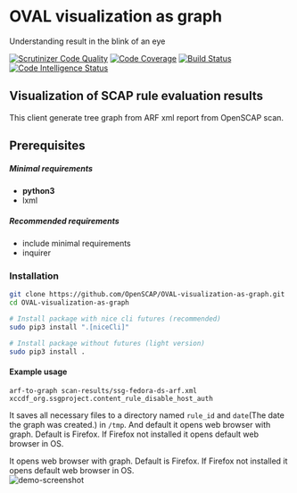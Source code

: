 # OVAL visualization as graph
Understanding result in the blink of an eye

[![Scrutinizer Code Quality](https://scrutinizer-ci.com/g/OpenSCAP/OVAL-visualization-as-graph/badges/quality-score.png?b=master)](https://scrutinizer-ci.com/g/OpenSCAP/OVAL-visualization-as-graph/?branch=master) [![Code Coverage](https://scrutinizer-ci.com/g/OpenSCAP/OVAL-visualization-as-graph/badges/coverage.png?b=master)](https://scrutinizer-ci.com/g/OpenSCAP/OVAL-visualization-as-graph/?branch=master) [![Build Status](https://scrutinizer-ci.com/g/OpenSCAP/OVAL-visualization-as-graph/badges/build.png?b=master)](https://scrutinizer-ci.com/g/OpenSCAP/OVAL-visualization-as-graph/build-status/master) [![Code Intelligence Status](https://scrutinizer-ci.com/g/OpenSCAP/OVAL-visualization-as-graph/badges/code-intelligence.svg?b=master)](https://scrutinizer-ci.com/code-intelligence)

## Visualization of SCAP rule evaluation results
This client generate tree graph from ARF xml report from OpenSCAP scan.
## Prerequisites
##### Minimal requirements
   - **python3**
   - lxml
   
##### Recommended requirements
  * include minimal requirements
  * inquirer

### Installation

```bash
git clone https://github.com/OpenSCAP/OVAL-visualization-as-graph.git
cd OVAL-visualization-as-graph

# Install package with nice cli futures (recommended)
sudo pip3 install ".[niceCli]"

# Install package without futures (light version)
sudo pip3 install .
```
#### Example usage
```
arf-to-graph scan-results/ssg-fedora-ds-arf.xml xccdf_org.ssgproject.content_rule_disable_host_auth
```
It saves all necessary files to a directory named `rule_id` and `date`(The date the graph was created.) in `/tmp`. And default it opens web browser with graph. Default is Firefox. If Firefox not installed it opens default web browser in OS.  

It opens web browser with graph. Default is Firefox. If Firefox not installed it opens default web browser in OS.  
![demo-screenshot](https://raw.githubusercontent.com/OpenSCAP/OVAL-visualization-as-graph/master/demo-screenshot.png "demo-screenshot")
